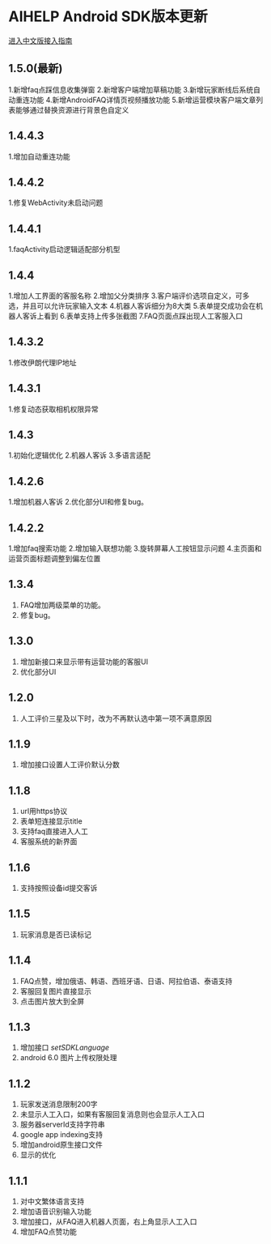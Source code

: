 # AIHELP Android SDK版本更新
[进入中文版接入指南](https://github.com/AI-HELP/cocos-android-SDK/blob/master/README_CN.md)

## 1.5.0(最新)
1.新增faq点踩信息收集弹窗
2.新增客户端增加草稿功能 
3.新增玩家断线后系统自动重连功能 
4.新增AndroidFAQ详情页视频播放功能
5.新增运营模块客户端文章列表能够通过替换资源进行背景色自定义

## 1.4.4.3
1.增加自动重连功能

## 1.4.4.2
1.修复WebActivity未启动问题

## 1.4.4.1
1.faqActivity启动逻辑适配部分机型

## 1.4.4
1.增加人工界面的客服名称
2.增加父分类排序
3.客户端评价选项自定义，可多选，并且可以允许玩家输入文本
4.机器人客诉细分为8大类
5.表单提交成功会在机器人客诉上看到
6.表单支持上传多张截图
7.FAQ页面点踩出现人工客服入口

## 1.4.3.2
1.修改伊朗代理IP地址

## 1.4.3.1
1.修复动态获取相机权限异常

## 1.4.3
1.初始化逻辑优化
2.机器人客诉
3.多语言适配

## 1.4.2.6
1.增加机器人客诉
2.优化部分UI和修复bug。

## 1.4.2.2
1.增加faq搜索功能
2.增加输入联想功能
3.旋转屏幕人工按钮显示问题
4.主页面和运营页面标题调整到偏左位置

## 1.3.4
1. FAQ增加两级菜单的功能。
2. 修复bug。

## 1.3.0 
1. 增加新接口来显示带有运营功能的客服UI
2. 优化部分UI

## 1.2.0 
1. 人工评价三星及以下时，改为不再默认选中第一项不满意原因

## 1.1.9 
1. 增加接口设置人工评价默认分数<br />

## 1.1.8
1. url用https协议<br />
2. 表单短连接显示title<br />
3. 支持faq直接进入人工<br />
4. 客服系统的新界面

## 1.1.6 
1. 支持按照设备id提交客诉<br />

## 1.1.5
1. 玩家消息是否已读标记<br />

## 1.1.4
1.  FAQ点赞，增加俄语、韩语、西班牙语、日语、阿拉伯语、泰语支持<br />
2.  客服回复图片直接显示
3.  点击图片放大到全屏

## 1.1.3
1. 增加接口 *setSDKLanguage*
2. android 6.0 图片上传权限处理

## 1.1.2
1. 玩家发送消息限制200字
2. 未显示人工入口，如果有客服回复消息则也会显示人工入口
3. 服务器serverId支持字符串
4. google app indexing支持
5. 增加android原生接口文件
6. 显示的优化

## 1.1.1
1. 对中文繁体语言支持
2. 增加语音识别输入功能
3. 增加接口，从FAQ进入机器人页面，右上角显示人工入口
4. 增加FAQ点赞功能
